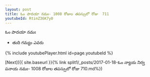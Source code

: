 ```yaml
---
layout: post
title: ఓం పాదయా నమః- 1008 రోజుల తపస్సులో రోజు  711
youtubeId: RtinZ36K7y0
---
```

 
 
 ఓం పాదయా నమః  
 
 -  తుది గమ్యం ఎవరు 
 
  
 
  
 
 
 
 
 
 


{% include youtubePlayer.html id=page.youtubeId %}
 
[Next]({{ site.baseurl }}{% link  split1/_posts/2017-01-18-ఓం న్యాయ నిర్వ పనాయ నమః- 1008 రోజుల తపస్సులో రోజు  710.md%})
 
